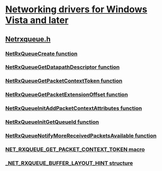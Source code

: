 # [Networking drivers for Windows Vista and later](../_netvista/index.md)
## [Netrxqueue.h](index.md)
### [NetRxQueueCreate function](../netrxqueue/nf-netrxqueue-netrxqueuecreate.md)
### [NetRxQueueGetDatapathDescriptor function](../netrxqueue/nf-netrxqueue-netrxqueuegetdatapathdescriptor.md)
### [NetRxQueueGetPacketContextToken function](../netrxqueue/nf-netrxqueue-netrxqueuegetpacketcontexttoken.md)
### [NetRxQueueGetPacketExtensionOffset function](../netrxqueue/nf-netrxqueue-netrxqueuegetpacketextensionoffset.md)
### [NetRxQueueInitAddPacketContextAttributes function](../netrxqueue/nf-netrxqueue-netrxqueueinitaddpacketcontextattributes.md)
### [NetRxQueueInitGetQueueId function](../netrxqueue/nf-netrxqueue-netrxqueueinitgetqueueid.md)
### [NetRxQueueNotifyMoreReceivedPacketsAvailable function](../netrxqueue/nf-netrxqueue-netrxqueuenotifymorereceivedpacketsavailable.md)
### [NET_RXQUEUE_GET_PACKET_CONTEXT_TOKEN macro](../netrxqueue/nf-netrxqueue-net_rxqueue_get_packet_context_token.md)
### [_NET_RXQUEUE_BUFFER_LAYOUT_HINT structure](../netrxqueue/ns-netrxqueue-_net_rxqueue_buffer_layout_hint.md)